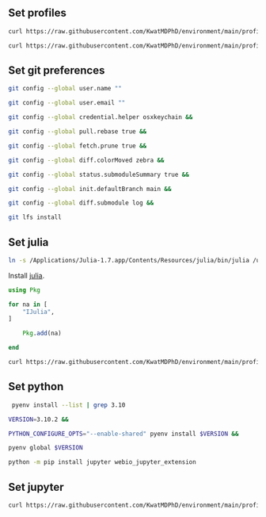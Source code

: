 ## Set profiles

```bash
curl https://raw.githubusercontent.com/KwatMDPhD/environment/main/profile/zshrc > ~/.zshrc &&

curl https://raw.githubusercontent.com/KwatMDPhD/environment/main/profile/vimrc > ~/.vimrc
```

## Set git preferences

```bash
git config --global user.name ""

git config --global user.email ""

git config --global credential.helper osxkeychain &&

git config --global pull.rebase true &&

git config --global fetch.prune true &&

git config --global diff.colorMoved zebra &&

git config --global status.submoduleSummary true &&

git config --global init.defaultBranch main &&

git config --global diff.submodule log &&

git lfs install
```

## Set julia

```bash
ln -s /Applications/Julia-1.7.app/Contents/Resources/julia/bin/julia /usr/local/bin/julia
```

Install [julia](https://julialang.org/downloads).

```julia
using Pkg

for na in [
    "IJulia",
]

    Pkg.add(na)

end
```

```bash
curl https://raw.githubusercontent.com/KwatMDPhD/environment/main/profile/JuliaFormatter.toml > ~/.JuliaFormatter.toml
```

## Set python

```bash
 pyenv install --list | grep 3.10
```

```bash
VERSION=3.10.2 &&

PYTHON_CONFIGURE_OPTS="--enable-shared" pyenv install $VERSION &&

pyenv global $VERSION
```

```bash
python -m pip install jupyter webio_jupyter_extension
```

## Set jupyter

```bash
curl https://raw.githubusercontent.com/KwatMDPhD/environment/main/profile/notebook.json > ~/
```
